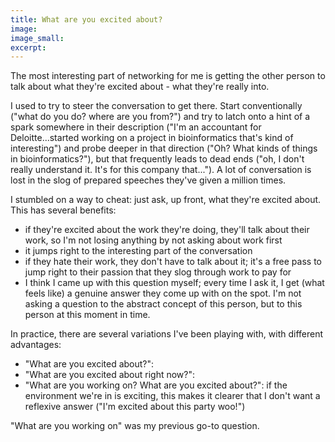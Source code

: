 ```yaml
---
title: What are you excited about?
image:
image_small:
excerpt:
---
```


The most interesting part of networking for me is getting the other person to talk about what they're excited about - what they're really into.

I used to try to steer the conversation to get there. Start conventionally ("what do you do? where are you from?") and try to latch onto a hint of a spark somewhere in their description ("I'm an accountant for Deloitte...started working on a project in bioinformatics that's kind of interesting") and probe deeper in that direction ("Oh? What kinds of things in bioinformatics?"), but that frequently leads to dead ends ("oh, I don't really understand it. It's for this company that..."). A lot of conversation is lost in the slog of prepared speeches they've given a million times.

I stumbled on a way to cheat: just ask, up front, what they're excited about. This has several benefits:

* if they're excited about the work they're doing, they'll talk about their work, so I'm not losing anything by not asking about work first
* it jumps right to the interesting part of the conversation
* if they hate their work, they don't have to talk about it; it's a free pass to jump right to their passion that they slog through work to pay for
* I think I came up with this question myself; every time I ask it, I get (what feels like) a genuine answer they come up with on the spot. I'm not asking a question to the abstract concept of this person, but to this person at this moment in time.

In practice, there are several variations I've been playing with, with different advantages:

* "What are you excited about?":
* "What are you excited about right now?":
* "What are you working on? What are you excited about?": if the environment we're in is exciting, this makes it clearer that I don't want a reflexive answer ("I'm excited about this party woo!")

"What are you working on" was my previous go-to question.
